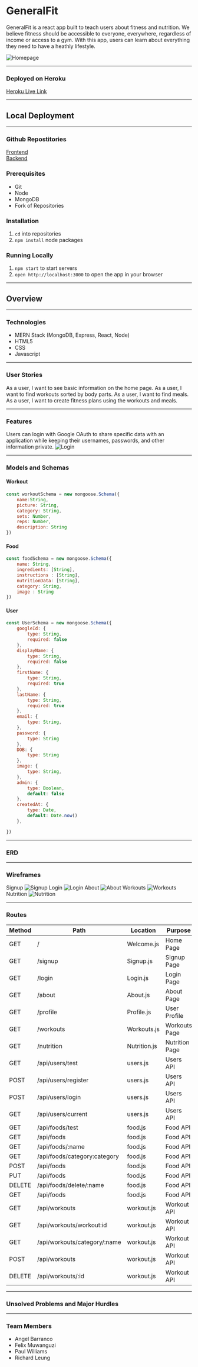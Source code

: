 # GeneralFit
GeneralFit is a react app built to teach users about fitness and nutrition.
We believe fitness should be accessible to everyone, everywhere, regardless of income or access to a gym. With this app, users can learn about everything they need to have a heathly lifestyle.

![Homepage](./Photos/Homepage.png)

----------------------------------------------------------
### Deployed on Heroku
[Heroku Live Link](https://generalfit.herokuapp.com/)

----------------------------------------------------------
## Local Deployment
----------------------------------------------------------  
### Github Repostitories
[Frontend](https://github.com/codebypaul/fitness_app_client)<br/>
[Backend](https://github.com/codebypaul/fitness_app_backend)

### Prerequisites
* Git
* Node
* MongoDB
* Fork of Repositories

### Installation
1. `cd` into repositories
2. `npm install` node packages

### Running Locally
1. `npm start` to start servers
2. `open http://localhost:3000` to open the app in your browser
----------------------------------------------------------
## Overview
----------------------------------------------------------
### Technologies
* MERN Stack (MongoDB, Express, React, Node)
* HTML5
* CSS
* Javascript
----------------------------------------------------------
### User Stories
As a user, I want to see basic information on the home page. As a user, I want to find workouts sorted by body parts. As a user, I want to find meals. As a user, I want to create fitness plans using the workouts and meals.

----------------------------------------------------------
### Features
Users can login with Google OAuth to share specific data with an application while keeping their usernames, passwords, and other information private.
![Login](./Photos/Login.png)

----------------------------------------------------------
### Models and Schemas
#### Workout
```js
const workoutSchema = new mongoose.Schema({
    name:String,
    picture: String,
    category: String,
    sets: Number,
    reps: Number,
    description: String
})
```
#### Food
```js
const foodSchema = new mongoose.Schema({
    name: String,
    ingredients: [String],
    instructions : [String],
    nutritionData: [String],
    category: String,
    image : String
})
```
#### User
```js
const UserSchema = new mongoose.Schema({
    googleId: {
        type: String,
        required: false
    },
    displayName: {
        type: String,
        required: false
    },
    firstName: {
        type: String,
        required: true
    },
    lastName: {
        type: String,
        required: true
    },
    email: {
        type: String,
    },
    password: {
        type: String
    },
    DOB: {
        type: String
    },
    image: {
        type: String,
    },
    admin: {
        type: Boolean,
        default: false
    },
    createdAt: {
        type: Date,
        default: Date.now()
    },

})
```
----------------------------------------------------------
### ERD

----------------------------------------------------------
### Wireframes
Signup
![Signup](./Photos/Signup.png)
Login
![Login](./Photos/Login.png)
About
![About](./Photos/About.png)
Workouts
![Workouts](./Photos/Workouts.png)
Nutrition
![Nutrition](./Photos/Nutrition.png)

----------------------------------------------------------
### Routes
| Method | Path | Location | Purpose |
| ------ | ---------------- | -------------- | ------------------- |
| GET | / | Welcome.js | Home Page |
| GET | /signup | Signup.js | Signup Page |
| GET | /login | Login.js | Login Page |
| GET | /about | About.js | About Page |
| GET | /profile | Profile.js | User Profile |
| GET | /workouts | Workouts.js | Workouts Page |
| GET | /nutrition | Nutrition.js | Nutrition Page |
| GET | /api/users/test | users.js | Users API |
| POST | /api/users/register | users.js | Users API |
| POST | /api/users/login | users.js | Users API |
| GET | /api/users/current | users.js | Users API |
| GET | /api/foods/test | food.js | Food API |
| GET | /api/foods | food.js | Food API |
| GET | /api/foods/:name | food.js | Food API |
| GET | /api/foods/category:category | food.js | Food API |
| POST | /api/foods | food.js | Food API |
| PUT | /api/foods | food.js | Food API |
| DELETE | /api/foods/delete/:name | food.js | Food API |
| GET | /api/foods | food.js | Food API |
| GET | /api/workouts | workout.js | Workout API |
| GET | /api/workouts/workout:id | workout.js | Workout API |
| GET | /api/workouts/category/:name | workout.js | Workout API |
| POST | /api/workouts | workout.js | Workout API |
| DELETE | /api/workouts/:id | workout.js | Workout API |

----------------------------------------------------------
### Unsolved Problems and Major Hurdles


----------------------------------------------------------
### Team Members
- Angel Barranco
- Felix Muwanguzi
- Paul Williams
- Richard Leung
